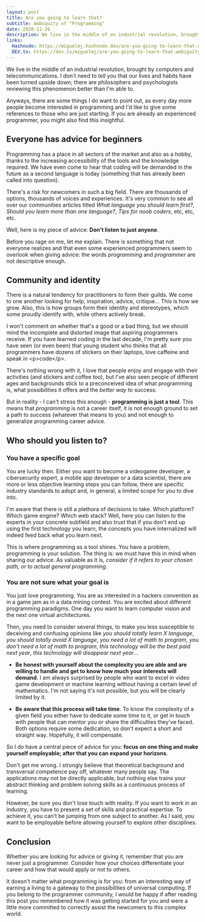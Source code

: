 ```yaml
---
layout: post
title: Are you going to learn that?
subtitle: Ambiguity of "Programming"
date: 2020-11-26
description: We live in the middle of an industrial revolution, brought by computers and telecommunications. I...
links:
  Hashnode: https://miguelmj.hashnode.dev/are-you-going-to-learn-that-ambiguity-of-programming
  DEV.to: https://dev.to/miguelmj/are-you-going-to-learn-that-ambiguity-of-programming-1kdj
---
```

We live in the middle of an industrial revolution, brought by computers and telecommunications. I don't need to tell you that our lives and habits have been turned upside down; there are philosophers and psychologists reviewing this phenomenon better than I'm able to.

Anyways, there are some things I do want to point out, as every day more people become interested in programming and I'd like to give some references to those who are just starting. If you are already an experienced programmer, you might also find this insightful.

## Everyone has advice for beginners
 
Programming has a place in all sectors of the market and also as a hobby, thanks to the increasing accessibility of the tools and the knowledge required. We have even come to hear that coding will be demanded in the future as a second language is today (something that has already been called into question).

There's a risk for newcomers in such a big field. There are thousands of options, thousands of voices and experiences. It's very common to see all over our communities articles titled _What language you should learn first?_, _Should you learn more than one language?_, _Tips for noob coders_, etc, etc, etc.

Well, here is my piece of advice: **Don't listen to just anyone**.

Before you rage on me, let me explain. There is something that not everyone realizes and that even some experienced programmers seem to overlook when giving advice: the words _programming_ and _programmer_ are not descriptive enough.

## Community and identity

There is a natural tendency for practitioners to form their guilds. We come to one another looking for help, inspiration, advice, critique... This is how we grow. Also, this is how groups form their identity and stereotypes, which some proudly identify with, while others actively break.

I won't comment on whether that's a good or a bad thing, but we should mind the incomplete and distorted image that aspiring programmers receive. If you have learned coding in the last decade, I'm pretty sure you have seen (or even been) that young student who thinks that all programmers have dozens of stickers on their laptops, love caffeine and speak in \<p>code\</p>.

There's nothing wrong with it, I love that people enjoy and engage with their activities (and stickers and coffee too), but I've also seen people of different ages and backgrounds stick to a preconceived idea of what programming is, what possibilities it offers and the _better way_ to success.
 
But in reality - I can't stress this enough - **programming is just a tool**. This means that _programming_ is not a career itself, it is not enough ground to set a path to success (whatever that means to you) and not enough to generalize programming career advice.

## Who should you listen to?

### You have a specific goal

You are lucky then. Either you want to become a videogame developer, a cibersecurity expert, a mobile app developer or a data scientist, there are more or less objective learning steps you can follow, there are specific industry standards to adopt and, in general, a limited scope for you to dive into.

I'm aware that there is still a plethora of decisions to take. Which platform? Which game engine? Which web stack? Well, here you can listen to the experts in your concrete subfield and also trust that if you don't end up using the first technology you learn, the concepts you have internalized will indeed feed back what you learn next.

This is where programming as a tool shines. You have a problem, programming is your solution. The thing is: we must have this in mind when sharing our advice. As valuable as it is, _consider if it refers to your chosen path, or to actual general programming_.

### You are not sure what your goal is

You just love programming. You are as interested in a hackers convention as in a game jam as in a data mining contest. You are excited about different programming paradigms. One day you want to learn computer vision and the next one virtual architectures.

Then, you need to consider several things, to make you less susceptible to deceiving and confusing opinions like _you should totally learn X language_, _you should totally avoid X language_, _you need a lot of math to program_, _you don't need a lot of math to program_, _this technology will be the best paid next year_, _this technology will disappear next year_...

- **Be honest with yourself about the complexity you are able and are willing to handle and get to know how much your interests will demand**. I am always surprised by people who want to excel in video game development or machine learning without having a certain level of mathematics. I'm not saying it's not possible, but you will be clearly limited by it.

- **Be aware that this process will take time**. To know the complexity of a given field you either have to dedicate some time to it, or get in touch with people that can mentor you or share the difficulties they've faced. Both options require some dedication, so don't expect a short and straight way. Hopefully, it will compensate.

So I do have a central piece of advice for you: **focus on one thing and make yourself employable; after that you can expand your horizons**.

Don't get me wrong. I strongly believe that theoretical background and transversal competence pay off, whatever many people say. The applications may not be directly applicable, but nothing else trains your abstract thinking and problem solving skills as a continuous process of learning.

However, be sure you don't lose touch with reality. If you want to work in an industry, you have to present a set of skills and practical expertise. To achieve it, you can't be jumping from one subject to another. As I said, you want to be employable before allowing yourself to explore other disciplines.

## Conclusion

Whether you are looking for advice or giving it, remember that you are never just a programmer. Consider how your choices differentiate your career and how that would apply or not to others. 

It doesn't matter what programming is for you: from an interesting way of earning a living to a gateway to the possibilities of universal computing. If you belong to the programmer community, I would be happy if after reading this post you remembered how it was getting started for you and were a little more committed to correctly assist the newcomers to this complex world.
